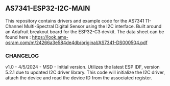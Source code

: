 ## AS7341-ESP32-I2C-MAIN ##
This repository contains drivers and example code for the AS7341 11-Channel Multi-Spectral Digital Sensor using the I2C interface. Built around an Adafruit breakout board for the ESP32-C3 devkit. The data sheet can be found here : https://look.ams-osram.com/m/24266a3e584de4db/original/AS7341-DS000504.pdf

### CHANGELOG ###
v1.0 - 4/5/2024 - MSD - Initial version. Utilizes the latest ESP IDF, version 5.2.1 due to updated I2C driver library. This code will initialize the I2C driver, attach the device and read the device ID from the associated register.

